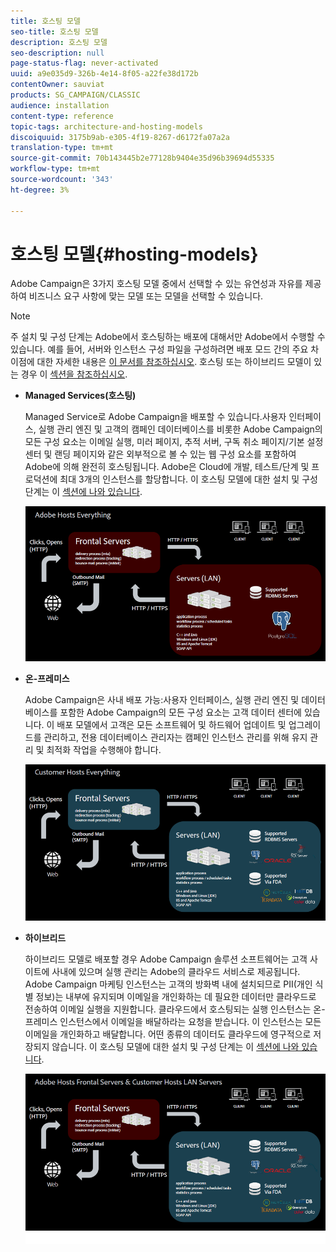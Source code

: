 ```yaml
---
title: 호스팅 모델
seo-title: 호스팅 모델
description: 호스팅 모델
seo-description: null
page-status-flag: never-activated
uuid: a9e035d9-326b-4e14-8f05-a22fe38d172b
contentOwner: sauviat
products: SG_CAMPAIGN/CLASSIC
audience: installation
content-type: reference
topic-tags: architecture-and-hosting-models
discoiquuid: 3175b9ab-e305-4f19-8267-d6172fa07a2a
translation-type: tm+mt
source-git-commit: 70b143445b2e77128b9404e35d96b39694d55335
workflow-type: tm+mt
source-wordcount: '343'
ht-degree: 3%

---
```



# 호스팅 모델{#hosting-models}

Adobe Campaign은 3가지 호스팅 모델 중에서 선택할 수 있는 유연성과 자유를 제공하여 비즈니스 요구 사항에 맞는 모델 또는 모델을 선택할 수 있습니다.

>[!NOTE]
>
>주 설치 및 구성 단계는 Adobe에서 호스팅하는 배포에 대해서만 Adobe에서 수행할 수 있습니다. 예를 들어, 서버와 인스턴스 구성 파일을 구성하려면 배포 모드 간의 주요 차이점에 대한 자세한 내용은 [이 문서를 참조하십시오](https://helpx.adobe.com/kr/campaign/kb/acc-on-prem-vs-hosted.html). 호스팅 또는 하이브리드 모델이 있는 경우 이 [섹션을 참조하십시오](../../installation/using/about-hybrid-and-hosted-models.md).

* **Managed Services(호스팅)**

   Managed Service로 Adobe Campaign을 배포할 수 있습니다.사용자 인터페이스, 실행 관리 엔진 및 고객의 캠페인 데이터베이스를 비롯한 Adobe Campaign의 모든 구성 요소는 이메일 실행, 미러 페이지, 추적 서버, 구독 취소 페이지/기본 설정 센터 및 랜딩 페이지와 같은 외부적으로 볼 수 있는 웹 구성 요소를 포함하여 Adobe에 의해 완전히 호스팅됩니다. Adobe은 Cloud에 개발, 테스트/단계 및 프로덕션에 최대 3개의 인스턴스를 할당합니다. 이 호스팅 모델에 대한 설치 및 구성 단계는 이 [섹션에 나와 있습니다](../../installation/using/hosted-model.md).

   ![](assets/deployment_hosted.png)

* **온-프레미스**

   Adobe Campaign은 사내 배포 가능:사용자 인터페이스, 실행 관리 엔진 및 데이터베이스를 포함한 Adobe Campaign의 모든 구성 요소는 고객 데이터 센터에 있습니다. 이 배포 모델에서 고객은 모든 소프트웨어 및 하드웨어 업데이트 및 업그레이드를 관리하고, 전용 데이터베이스 관리자는 캠페인 인스턴스 관리를 위해 유지 관리 및 최적화 작업을 수행해야 합니다.

   ![](assets/deployment_onpremise.png)

* **하이브리드**

   하이브리드 모델로 배포할 경우 Adobe Campaign 솔루션 소프트웨어는 고객 사이트에 사내에 있으며 실행 관리는 Adobe의 클라우드 서비스로 제공됩니다. Adobe Campaign 마케팅 인스턴스는 고객의 방화벽 내에 설치되므로 PII(개인 식별 정보)는 내부에 유지되며 이메일을 개인화하는 데 필요한 데이터만 클라우드로 전송하여 이메일 실행을 지원합니다. 클라우드에서 호스팅되는 실행 인스턴스는 온-프레미스 인스턴스에서 이메일을 배달하라는 요청을 받습니다. 이 인스턴스는 모든 이메일을 개인화하고 배달합니다. 어떤 종류의 데이터도 클라우드에 영구적으로 저장되지 않습니다. 이 호스팅 모델에 대한 설치 및 구성 단계는 이 [섹션에 나와 있습니다](../../installation/using/hybrid-model.md).

   ![](assets/deployment_hybrid.png)

